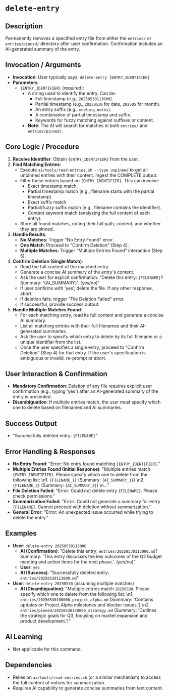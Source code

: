 # `delete-entry`

## Description
Permanently removes a specified entry file from either the `entries/` or `entries/pinned/` directory after user confirmation. Confirmation includes an AI-generated summary of the entry.

## Invocation / Arguments
*   **Invocation**: User typically says: `delete-entry {ENTRY_IDENTIFIER}`
*   **Parameters**:
    *   `{ENTRY_IDENTIFIER}` (required):
        *   A string used to identify the entry. Can be:
            *   Full timestamp (e.g., `20250530113000`).
            *   Partial timestamp (e.g., `20250530` for date, `202505` for month).
            *   An entry suffix (e.g., `meeting_notes`).
            *   A combination of partial timestamp and suffix.
            *   Keywords for fuzzy matching against suffixes or content.
        *   **Note**: The AI will search for matches in both `entries/` and `entries/pinned/`.

## Core Logic / Procedure
1.  **Receive Identifier**: Obtain `{ENTRY_IDENTIFIER}` from the user.
2.  **Find Matching Entries**:
    *   Execute `ai/tools/read-entries.sh --type unpinned` to get all unpinned entries with their content. Ingest the COMPLETE output.
    *   Filter these entries based on `{ENTRY_IDENTIFIER}`. This can involve:
        *   Exact timestamp match.
        *   Partial timestamp match (e.g., filename starts with the partial timestamp).
        *   Exact suffix match.
        *   Partial/fuzzy suffix match (e.g., filename contains the identifier).
        *   Content keyword match (analyzing the full content of each entry).
    *   Store all found matches, noting their full path, content, and whether they are pinned.
3.  **Handle Results**:
    *   **No Matches**: Trigger "No Entry Found" error.
    *   **One Match**: Proceed to "Confirm Deletion" (Step 4).
    *   **Multiple Matches**: Trigger "Multiple Entries Found" interaction (Step 5).
4.  **Confirm Deletion (Single Match)**:
    *   Read the full content of the matched entry.
    *   Generate a concise AI summary of the entry's content.
    *   Ask the user for explicit confirmation: "Delete this entry: `{FILENAME}`? Summary: '{AI_SUMMARY}'. (yes/no)"
    *   If user confirms with 'yes', delete the file. If any other response, abort.
    *   If deletion fails, trigger "File Deletion Failed" error.
    *   If successful, provide success output.
5.  **Handle Multiple Matches Found**:
    *   For each matching entry, read its full content and generate a concise AI summary.
    *   List all matching entries with their full filenames and their AI-generated summaries.
    *   Ask the user to specify which entry to delete by its full filename or a unique identifier from the list.
    *   Once the user specifies a single entry, proceed to "Confirm Deletion" (Step 4) for that entry. If the user's specification is ambiguous or invalid, re-prompt or abort.

## User Interaction & Confirmation
*   **Mandatory Confirmation**: Deletion of any file requires explicit user confirmation (e.g., typing 'yes') after an AI-generated summary of the entry is presented.
*   **Disambiguation**: If multiple entries match, the user must specify which one to delete based on filenames and AI summaries.

## Success Output
*   "Successfully deleted entry: `{FILENAME}`"

## Error Handling & Responses
*   **No Entry Found**: "Error: No entry found matching `{ENTRY_IDENTIFIER}`."
*   **Multiple Entries Found (Initial Response)**: "Multiple entries match `{ENTRY_IDENTIFIER}`. Please specify which one to delete from the following list: \n1. `{FILENAME_1}` (Summary: `{AI_SUMMARY_1}`) \n2. `{FILENAME_2}` (Summary: `{AI_SUMMARY_2}`) \n..."
*   **File Deletion Failed**: "Error: Could not delete entry `{FILENAME}`. Please check permissions."
*   **Summarization Failed**: "Error: Could not generate a summary for entry `{FILENAME}`. Cannot proceed with deletion without summarization."
*   **General Error**: "Error: An unexpected issue occurred while trying to delete the entry."

## Examples
*   **User**: `delete-entry 20250530113000`
    *   **AI (Confirmation)**: "Delete this entry: `entries/20250530113000.md`? Summary: 'This entry discusses the key outcomes of the Q2 budget meeting and action items for the next phase.'. (yes/no)"
    *   **User**: `yes`
    *   **AI (Success)**: "Successfully deleted entry: `entries/20250530113000.md`"
*   **User**: `delete-entry 20250530` (assuming multiple matches)
    *   **AI (Disambiguation)**: "Multiple entries match `20250530`. Please specify which one to delete from the following list: \n1. `entries/20250530100000_project_alpha.md` (Summary: 'Contains updates on Project Alpha milestones and blocker issues.') \n2. `entries/pinned/20250530140000_strategy.md` (Summary: 'Outlines the strategic goals for Q3, focusing on market expansion and product development.')"

## AI Learning
*   Not applicable for this command.

## Dependencies
*   Relies on `ai/tools/read-entries.sh` (or a similar mechanism) to access the full content of entries for summarization.
*   Requires AI capability to generate concise summaries from text content.
